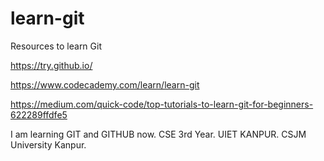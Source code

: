 # learn-git
Resources to learn Git

https://try.github.io/

https://www.codecademy.com/learn/learn-git

https://medium.com/quick-code/top-tutorials-to-learn-git-for-beginners-622289ffdfe5

I am learning GIT and GITHUB now.
CSE 3rd Year.
UIET KANPUR.
CSJM University Kanpur.
